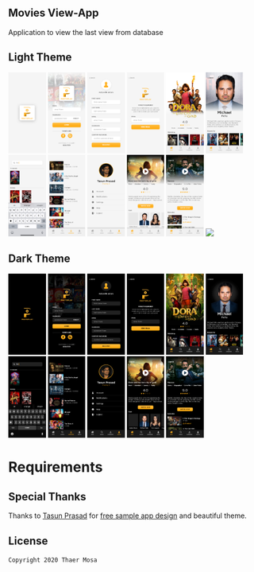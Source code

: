 ## Movies View-App
Application to view the last view from database 

## Light Theme
<img src="/ScreenShot_Movies/1-Splash_Light.png" width="15%"></img> <img src="/ScreenShot_Movies/2-Login_Light.png" width="15%"></img> <img src="/ScreenShot_Movies/3-SignUp_Light.png" width="15%"></img> <img src="/ScreenShot_Movies/4-ForgotPassword_Light.png" width="15%"> <img src="/ScreenShot_Movies/5-Home_Light.png" width="15%"> <img src="/ScreenShot_Movies/6-Cast_light.png" width="15%"> <img src="/ScreenShot_Movies/7-Search_Light.png" width="15%"> <img src="/ScreenShot_Movies/8-Downloads_Light.png" width="15%"> <img src="/ScreenShot_Movies/9-Profile_Light.png" width="15%"> <img src="/ScreenShot_Movies/10-MovieDetails_Light.png" width="15%"> <img src="/ScreenShot_Movies/11-TVShowDetails_Light.png" width="15%"> <img src="/ScreenShot_Movies/" width="15%"> 

## Dark Theme
<img src="/ScreenShot_Movies/1-Splash_Dark.png" width="15%"> <img src="/ScreenShot_Movies/2-Login_Dark.png" width="15%"> <img src="/ScreenShot_Movies/3-SignUp_Dark.png" width="15%"> <img src="/ScreenShot_Movies/4-ForgetPassword_Dark.png" width="15%"> <img src="/ScreenShot_Movies/5-Home_Dark.png" width="15%"> <img src="/ScreenShot_Movies/6-Cast_Dark.png" width="15%"> <img src="/ScreenShot_Movies/7-Search_Dark.png" width="15%"> <img src="/ScreenShot_Movies/8-Downloads_Dark.png" width="15%"> <img src="/ScreenShot_Movies/9-Profile_Dark.png" width="15%"> <img src="/ScreenShot_Movies/10-MovieDetails_Dark.png" width="15%"> <img src="/ScreenShot_Movies/11-TVShowDetails_Dark.png" width="15%"> 

# Requirements


## Special Thanks
Thanks to [Tasun Prasad](https://www.behance.net/tasunprasad) for [free sample app design](https://www.xdguru.com/photoplay-movie-xd-free-ui-kit) and beautiful theme.


## License
``` 
Copyright 2020 Thaer Mosa

```
